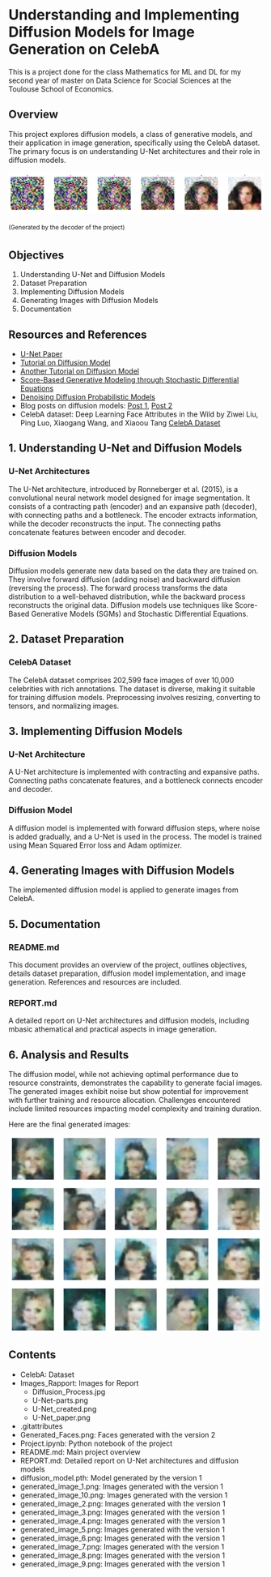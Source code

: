# Understanding and Implementing Diffusion Models for Image Generation on CelebA
This is a project done for the class Mathematics for ML and DL for my second year of master on Data Science for Scocial Sciences at the Toulouse School of Economics.

## Overview
This project explores diffusion models, a class of generative models, and their application in image generation, specifically using the CelebA dataset. The primary focus is on understanding U-Net architectures and their role in diffusion models.

![./Images_Rapport/Decoder_results.png](./Images_Rapport/Decoder_results.png)

<sup>(Generated by the decoder of the project)<sup>

## Objectives
1.  Understanding U-Net and Diffusion Models
2.  Dataset Preparation
3.  Implementing Diffusion Models
4.  Generating Images with Diffusion Models
5.  Documentation

## Resources and References
- [U-Net Paper](https://arxiv.org/abs/1505.04597)
- [Tutorial on Diffusion Model](https://github.com/d9w/gen_models/blob/main/Score_Based_Generative_Modeling.ipynb)
- [Another Tutorial on Diffusion Model](https://tree.rocks/make-diffusion-model-from-scratch-easy-way-to-implement-quick-diffusion-model-e60d18fd0f2e)
- [Score-Based Generative Modeling through Stochastic Differential Equations](https://arxiv.org/abs/2011.13456)
- [Denoising Diffusion Probabilistic Models](https://arxiv.org/abs/2006.11239)
- Blog posts on diffusion models: [Post 1](https://yang-song.net/blog/2021/score/), [Post 2](https://lilianweng.github.io/posts/2021-07-11-diffusion-models/)
- CelebA dataset: Deep Learning Face Attributes in the Wild by Ziwei Liu, Ping Luo, Xiaogang Wang, and Xiaoou Tang [CelebA Dataset](https://mmlab.ie.cuhk.edu.hk/projects/CelebA.html)

## 1. Understanding U-Net and Diffusion Models

### U-Net Architectures
The U-Net architecture, introduced by Ronneberger et al. (2015), is a convolutional neural network model designed for image segmentation. It consists of a contracting path (encoder) and an expansive path (decoder), with connecting paths and a bottleneck. The encoder extracts information, while the decoder reconstructs the input. The connecting paths concatenate features between encoder and decoder.

### Diffusion Models
Diffusion models generate new data based on the data they are trained on. They involve forward diffusion (adding noise) and backward diffusion (reversing the process). The forward process transforms the data distribution to a well-behaved distribution, while the backward process reconstructs the original data. Diffusion models use techniques like Score-Based Generative Models (SGMs) and Stochastic Differential Equations.

## 2. Dataset Preparation

### CelebA Dataset
The CelebA dataset comprises 202,599 face images of over 10,000 celebrities with rich annotations. The dataset is diverse, making it suitable for training diffusion models. Preprocessing involves resizing, converting to tensors, and normalizing images.

## 3. Implementing Diffusion Models

### U-Net Architecture
A U-Net architecture is implemented with contracting and expansive paths. Connecting paths concatenate features, and a bottleneck connects encoder and decoder.

### Diffusion Model
A diffusion model is implemented with forward diffusion steps, where noise is added gradually, and a U-Net is used in the process. The model is trained using Mean Squared Error loss and Adam optimizer.

## 4. Generating Images with Diffusion Models

The implemented diffusion model is applied to generate images from CelebA.

## 5. Documentation

### README.md
This document provides an overview of the project, outlines objectives, details dataset preparation, diffusion model implementation, and image generation. References and resources are included.

### REPORT.md
A detailed report on U-Net architectures and diffusion models, including mbasic athematical and practical aspects in image generation.

## 6. Analysis and Results

The diffusion model, while not achieving optimal performance due to resource constraints, demonstrates the capability to generate facial images. The generated images exhibit noise but show potential for improvement with further training and resource allocation. Challenges encountered include limited resources impacting model complexity and training duration.

Here are the final generated images:

![./Images_Rapport/Diffusion_Process.jpg](./Generated_Faces.png)


## Contents

- CelebA: Dataset
- Images_Rapport: Images for Report
  - Diffusion_Process.jpg
  - U-Net-parts.png
  - U-Net_created.png
  - U-Net_paper.png
- .gitattributes
- Generated_Faces.png: Faces generated with the version 2
- Project.ipynb: Python notebook of the project
- README.md: Main project overview
- REPORT.md: Detailed report on U-Net architectures and diffusion models
- diffusion_model.pth: Model generated by the version 1
- generated_image_1.png: Images generated with the version 1
- generated_image_10.png: Images generated with the version 1
- generated_image_2.png: Images generated with the version 1
- generated_image_3.png: Images generated with the version 1
- generated_image_4.png: Images generated with the version 1
- generated_image_5.png: Images generated with the version 1
- generated_image_6.png: Images generated with the version 1
- generated_image_7.png: Images generated with the version 1
- generated_image_8.png: Images generated with the version 1
- generated_image_9.png: Images generated with the version 1
